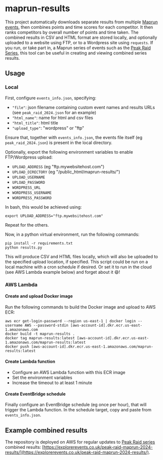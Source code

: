 # maprun-results

This project automatically downloads separate results from multiple [Maprun events](https://maprunners.weebly.com/), then combines points and time scores for each competitor. It then ranks competitors by overall number of points and time taken. The combined results in CSV and HTML format are stored locally, and optionally uploaded to a website using FTP, or to a Wordpress site using  `requests`. If you run, or take part in, a Maprun series of events such as the [Peak Raid Series](https://explorerevents.co.uk/), this tool can be useful in creating and viewing combined series results.

## Usage
### Local
First, configure `events_info.json`, specifying:
- `"file"`: json filename containing custom event names and results URLs (see `peak_raid_2024.json` for an example)
- `"html_name"`: name for html and csv files
- `"html_title"`: html title
- `"upload_type"`: "wordpress" or "ftp"

Ensure that, together with `events_info.json`, the events file itself (eg `peak_raid_2024.json`) is present in the local directory.

Optionally, export the following environment variables to enable FTP/Wordpress upload:
- `UPLOAD_ADDRESS` (eg "ftp.mywebsitehost.com")
- `UPLOAD_DIRECTORY` (eg "/public_html/maprun-results/")
- `UPLOAD_USERNAME`
- `UPLOAD_PASSWORD`
- `WORDPRESS_URL`
- `WORDPRESS_USERNAME`
- `WORDPRESS_PASSWORD`

In bash, this would be achieved using:
```
export UPLOAD_ADDRESS="ftp.mywebsitehost.com"
```
Repeat for the others.

Now, in a python virtual environment, run the following commands:
```
pip install -r requirements.txt
python results.py
```
This will produce CSV and HTML files locally, which will also be uploaded to the specified upload location, if specified. This script could be run on a local machine with a cron schedule if desired. Or set it to run in the cloud (see AWS Lambda example below) and forget about it :smile:!

### AWS Lambda
#### Create and upload Docker image
Run the following commands to build the Docker image and upload to AWS ECR:
```
aws ecr get-login-password --region us-east-1 | docker login --username AWS --password-stdin [aws-account-id].dkr.ecr.us-east-1.amazonaws.com
docker build -t maprun-results .
docker tag maprun-results:latest [aws-account-id].dkr.ecr.us-east-1.amazonaws.com/maprun-results:latest
docker push [aws-account-id].dkr.ecr.us-east-1.amazonaws.com/maprun-results:latest
```
#### Create Lambda function
- Configure an AWS Lambda function with this ECR image
- Set the environment variables
- Increase the timeout to at least 1 minute
#### Create EventBridge schedule
Finally configure an EventBridge schedule (eg once per hour), that will trigger the Lambda function. In the schedule target, copy and paste from `events_info.json`.

## Example combined results

The repository is deployed on AWS for regular updates to [Peak Raid series](https://explorerevents.co.uk/) combined results: [https://explorerevents.co.uk/peak-raid-maprun-2024-results/](https://explorerevents.co.uk/peak-raid-maprun-2024-results/).
